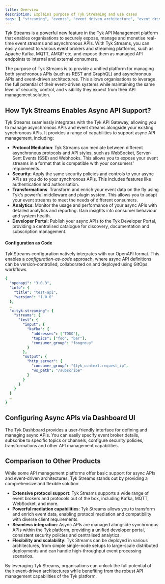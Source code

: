 ```yaml
---
title: Overview
description: Explains purpose of Tyk Streaming and use cases
tags: [ "streaming", "events", "event driven architecture", "event driven architectures", "kafka" ]
---
```


Tyk Streams is a powerful new feature in the Tyk API Management platform that enables organisations to securely expose, manage and monetise real-time event streams and asynchronous APIs. With Tyk Streams, you can easily connect to various event brokers and streaming platforms, such as Apache Kafka, MQTT, AMQP etc, and expose them as managed API endpoints to internal and external consumers.

The purpose of Tyk Streams is to provide a unified platform for managing both synchronous APIs (such as REST and GraphQL) and asynchronous APIs and event-driven architectures. This allows organisations to leverage the full potential of their event-driven systems while maintaining the same level of security, control, and visibility they expect from their API management solution.

## How Tyk Streams Enables Async API Support?

Tyk Streams seamlessly integrates with the Tyk API Gateway, allowing you to manage asynchronous APIs and event streams alongside your existing synchronous APIs. It provides a range of capabilities to support async API management, including:

- **Protocol Mediation**: Tyk Streams can mediate between different asynchronous protocols and API styles, such as WebSocket, Server-Sent Events (SSE) and Webhooks. This allows you to expose your event streams in a format that is compatible with your consumers' requirements.
- **Security**: Apply the same security policies and controls to your async APIs as you do to your synchronous APIs. This includes features like authentication and authorisation.
- **Transformations**: Transform and enrich your event data on the fly using Tyk's powerful middleware and plugin system. This allows you to adapt your event streams to meet the needs of different consumers.
- **Analytics**: Monitor the usage and performance of your async APIs with detailed analytics and reporting. Gain insights into consumer behaviour and system health.
- **Developer Portal**: Publish your async APIs to the Tyk Developer Portal, providing a centralised catalogue for discovery, documentation and subscription management.


#### Configuration as Code

Tyk Streams configuration natively integrates with our OpenAPI format. This enables a *configuration-as-code* approach, where async API definitions can be version-controlled, collaborated on and deployed using GitOps workflows.

```yaml
{
  "openapi": "3.0.3",
  "info": {
    "title": "test-api",
    "version": "1.0.0"
  },
  …
  "x-tyk-streaming": {
    "streams": {
      "test": {
        "input": {
          "kafka": {
            "addresses": ["TODO"],
            "topics": ["foo", "bar"],
            "consumer_group": "foogroup"
          }
        },
        "output": {
          "http_server": {
            "consumer_group": "$tyk_context.request_ip",
            "ws_path": "/subscribe"
          }
        }
      }
    }
  }
  …
}
```

## Configuring Async APIs via Dashboard UI

The Tyk Dashboard provides a user-friendly interface for defining and managing async APIs. You can easily specify event broker details, subscribe to specific topics or channels, configure security policies, transformations and other API management capabilities.

## Comparison to Other Products

While some API management platforms offer basic support for async APIs and event-driven architectures, Tyk Streams stands out by providing a comprehensive and flexible solution:

- **Extensive protocol support**: Tyk Streams supports a wide range of event brokers and protocols out of the box, including Kafka, MQTT, WebSocket, and more.
- **Powerful mediation capabilities**: Tyk Streams allows you to transform and enrich event data, enabling protocol mediation and compatibility with diverse client requirements.
- **Seamless integration**: Async APIs are managed alongside synchronous APIs within the Tyk platform, providing a unified developer portal, consistent security policies and centralised analytics.
- **Flexibility and scalability**: Tyk Streams can be deployed in various architectures, from simple single-node setups to large-scale distributed deployments and can handle high-throughput event processing scenarios.

By leveraging Tyk Streams, organisations can unlock the full potential of their event-driven architectures while benefiting from the robust API management capabilities of the Tyk platform.

